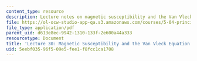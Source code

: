 ```yaml
---
content_type: resource
description: Lecture notes on magnetic susceptibility and the Van Vleck equation.
file: https://ol-ocw-studio-app-qa.s3.amazonaws.com/courses/5-04-principles-of-inorganic-chemistry-ii-fall-2008/5eebf03596f509e5fee1f8fcc1ca1708_lecture_30.pdf
file_type: application/pdf
parent_uid: d613e8ec-9942-1310-133f-2e600a44a333
resourcetype: Document
title: 'Lecture 30: Magnetic Susceptibility and the Van Vleck Equation'
uid: 5eebf035-96f5-09e5-fee1-f8fcc1ca1708
---
```

